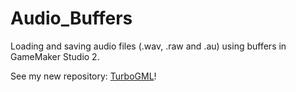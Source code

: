 # Audio_Buffers
Loading and saving audio files (.wav, .raw and .au) using buffers in GameMaker Studio 2.

See my new repository: [TurboGML](https://github.com/FoxyOfJungle/TurboGML)!
